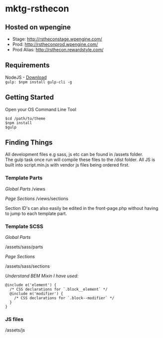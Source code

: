# mktg-rsthecon

## Hosted on wpengine

 - Stage: http://rstheconstage.wpengine.com/
 - Prod: http://rstheconprod.wpengine.com/
 - Prod Alias: http://rsthecon.rewardstyle.com/

## Requirements

NodeJS - [Download](https://nodejs.org/en/)  
`gulp: $npm install gulp-cli -g`

## Getting Started

Open your OS Command Line Tool

`$cd /path/to/theme`  
`$npm install`  
`$gulp`

## Finding Things

All development files e.g sass, js etc can be found in /assets folder.  
The gulp task once run will compile these files to the /dist folder. All JS is built into script.min.js with vendor js files being ordered first.

### Template Parts

*Global Parts*
/views

*Page Sections*
/views/sections

Section ID's can also easily be edited in the front-page.php without having to jump to each template part.

### Template SCSS

*Global Parts*

/assets/sass/parts

*Page Sections*

/assets/sass/sections

*Understand BEM Mixin I have used:*

```
@include e('element') {
  /* CSS declarations for `.block__element` */
  @include m('modifier') {
    /* CSS declarations for `.block--modifier` */
  }
}
```

### JS files

/assets/js
